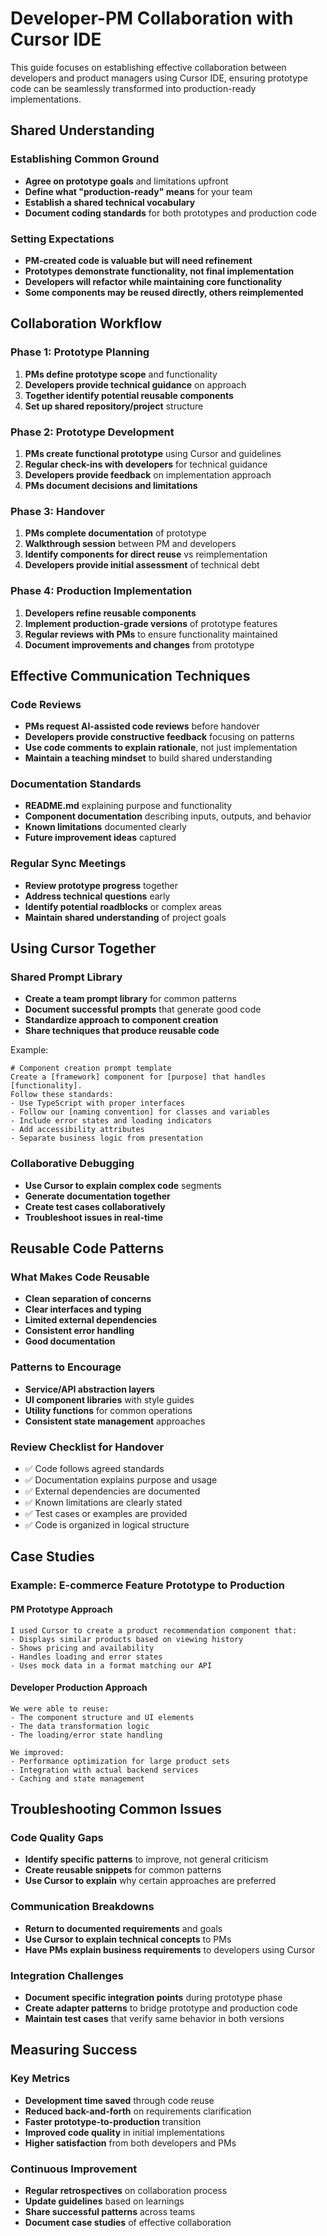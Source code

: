 # Developer-PM Collaboration with Cursor IDE

This guide focuses on establishing effective collaboration between developers and product managers using Cursor IDE, ensuring prototype code can be seamlessly transformed into production-ready implementations.

## Shared Understanding

### Establishing Common Ground
- **Agree on prototype goals** and limitations upfront
- **Define what "production-ready" means** for your team
- **Establish a shared technical vocabulary**
- **Document coding standards** for both prototypes and production code

### Setting Expectations
- **PM-created code is valuable but will need refinement**
- **Prototypes demonstrate functionality, not final implementation**
- **Developers will refactor while maintaining core functionality**
- **Some components may be reused directly, others reimplemented**

## Collaboration Workflow

### Phase 1: Prototype Planning
1. **PMs define prototype scope** and functionality
2. **Developers provide technical guidance** on approach
3. **Together identify potential reusable components**
4. **Set up shared repository/project** structure

### Phase 2: Prototype Development
1. **PMs create functional prototype** using Cursor and guidelines
2. **Regular check-ins with developers** for technical guidance
3. **Developers provide feedback** on implementation approach
4. **PMs document decisions and limitations**

### Phase 3: Handover
1. **PMs complete documentation** of prototype
2. **Walkthrough session** between PM and developers
3. **Identify components for direct reuse** vs reimplementation
4. **Developers provide initial assessment** of technical debt

### Phase 4: Production Implementation
1. **Developers refine reusable components**
2. **Implement production-grade versions** of prototype features
3. **Regular reviews with PMs** to ensure functionality maintained
4. **Document improvements and changes** from prototype

## Effective Communication Techniques

### Code Reviews
- **PMs request AI-assisted code reviews** before handover
- **Developers provide constructive feedback** focusing on patterns
- **Use code comments to explain rationale**, not just implementation
- **Maintain a teaching mindset** to build shared understanding

### Documentation Standards
- **README.md** explaining purpose and functionality
- **Component documentation** describing inputs, outputs, and behavior
- **Known limitations** documented clearly
- **Future improvement ideas** captured

### Regular Sync Meetings
- **Review prototype progress** together
- **Address technical questions** early
- **Identify potential roadblocks** or complex areas
- **Maintain shared understanding** of project goals

## Using Cursor Together

### Shared Prompt Library
- **Create a team prompt library** for common patterns
- **Document successful prompts** that generate good code
- **Standardize approach to component creation**
- **Share techniques that produce reusable code**

Example:
```
# Component creation prompt template
Create a [framework] component for [purpose] that handles [functionality].
Follow these standards:
- Use TypeScript with proper interfaces
- Follow our [naming convention] for classes and variables
- Include error states and loading indicators
- Add accessibility attributes
- Separate business logic from presentation
```

### Collaborative Debugging
- **Use Cursor to explain complex code** segments
- **Generate documentation together**
- **Create test cases collaboratively**
- **Troubleshoot issues in real-time**

## Reusable Code Patterns

### What Makes Code Reusable
- **Clean separation of concerns**
- **Clear interfaces and typing**
- **Limited external dependencies**
- **Consistent error handling**
- **Good documentation**

### Patterns to Encourage
- **Service/API abstraction layers**
- **UI component libraries** with style guides
- **Utility functions** for common operations
- **Consistent state management** approaches

### Review Checklist for Handover
- ✅ Code follows agreed standards
- ✅ Documentation explains purpose and usage
- ✅ External dependencies are documented
- ✅ Known limitations are clearly stated
- ✅ Test cases or examples are provided
- ✅ Code is organized in logical structure

## Case Studies

### Example: E-commerce Feature Prototype to Production

#### PM Prototype Approach
```
I used Cursor to create a product recommendation component that:
- Displays similar products based on viewing history
- Shows pricing and availability
- Handles loading and error states
- Uses mock data in a format matching our API
```

#### Developer Production Approach
```
We were able to reuse:
- The component structure and UI elements
- The data transformation logic
- The loading/error state handling

We improved:
- Performance optimization for large product sets
- Integration with actual backend services
- Caching and state management
```

## Troubleshooting Common Issues

### Code Quality Gaps
- **Identify specific patterns** to improve, not general criticism
- **Create reusable snippets** for common patterns
- **Use Cursor to explain** why certain approaches are preferred

### Communication Breakdowns
- **Return to documented requirements** and goals
- **Use Cursor to explain technical concepts** to PMs
- **Have PMs explain business requirements** to developers using Cursor

### Integration Challenges
- **Document specific integration points** during prototype phase
- **Create adapter patterns** to bridge prototype and production code
- **Maintain test cases** that verify same behavior in both versions

## Measuring Success

### Key Metrics
- **Development time saved** through code reuse
- **Reduced back-and-forth** on requirements clarification
- **Faster prototype-to-production** transition
- **Improved code quality** in initial implementations
- **Higher satisfaction** from both developers and PMs

### Continuous Improvement
- **Regular retrospectives** on collaboration process
- **Update guidelines** based on learnings
- **Share successful patterns** across teams
- **Document case studies** of effective collaboration 